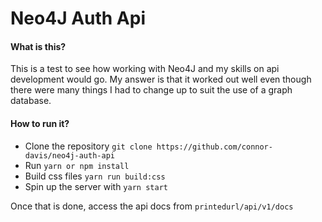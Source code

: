 # Neo4J Auth Api

#### What is this?
This is a test to see how working with Neo4J and my skills on api development would go. My answer is that it worked out well even though there were many things I had to change up to suit the use of a graph database.

#### How to run it?
- Clone the repository ```git clone https://github.com/connor-davis/neo4j-auth-api```
- Run ```yarn or npm install```
- Build css files ```yarn run build:css```
- Spin up the server with ```yarn start```

Once that is done, access the api docs from ```printedurl/api/v1/docs```
